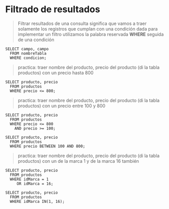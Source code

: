 # Filtrado de resultados

> Filtrar resultados de una consulta significa que vamos a traer solamente los registros que cumplan con una condición dada
> para implementar un filtro utilizamos la palabra reservada
> **WHERE** seguida de una condición

    SELECT campo, campo  
      FROM nombreTabla  
      WHERE condicion;  


> practica: traer nombre del producto, precio del producto (di la tabla productos) con un precio hasta 800

    SELECT producto, precio
      FROM productos    
      WHERE precio <= 800;  

> practica: traer nombre del producto, precio del producto (di la tabla productos) con un precio entre 100 y 800

    SELECT producto, precio  
      FROM productos      
      WHERE precio <= 800  
        AND precio >= 100;  

    SELECT producto, precio  
      FROM productos      
      WHERE precio BETWEEN 100 AND 800;   

> practica: traer nombre del producto, precio del producto (di la tabla productos) con un de la marca 1 y de la marca 16 también 
 
    SELECT producto, precio  
      FROM productos    
      WHERE idMarca = 1  
         OR idMarca = 16;  

    SELECT producto, precio  
      FROM productos    
      WHERE idMarca IN(1, 16);  

